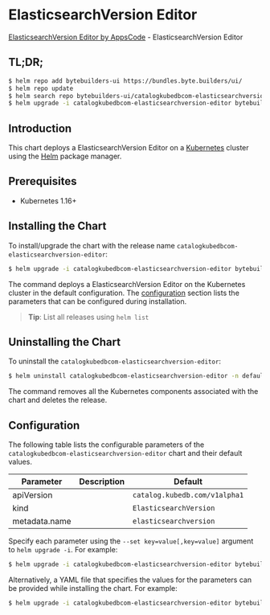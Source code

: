 # ElasticsearchVersion Editor

[ElasticsearchVersion Editor by AppsCode](https://byte.builders) - ElasticsearchVersion Editor

## TL;DR;

```bash
$ helm repo add bytebuilders-ui https://bundles.byte.builders/ui/
$ helm repo update
$ helm search repo bytebuilders-ui/catalogkubedbcom-elasticsearchversion-editor --version=v0.4.2
$ helm upgrade -i catalogkubedbcom-elasticsearchversion-editor bytebuilders-ui/catalogkubedbcom-elasticsearchversion-editor -n default --create-namespace --version=v0.4.2
```

## Introduction

This chart deploys a ElasticsearchVersion Editor on a [Kubernetes](http://kubernetes.io) cluster using the [Helm](https://helm.sh) package manager.

## Prerequisites

- Kubernetes 1.16+

## Installing the Chart

To install/upgrade the chart with the release name `catalogkubedbcom-elasticsearchversion-editor`:

```bash
$ helm upgrade -i catalogkubedbcom-elasticsearchversion-editor bytebuilders-ui/catalogkubedbcom-elasticsearchversion-editor -n default --create-namespace --version=v0.4.2
```

The command deploys a ElasticsearchVersion Editor on the Kubernetes cluster in the default configuration. The [configuration](#configuration) section lists the parameters that can be configured during installation.

> **Tip**: List all releases using `helm list`

## Uninstalling the Chart

To uninstall the `catalogkubedbcom-elasticsearchversion-editor`:

```bash
$ helm uninstall catalogkubedbcom-elasticsearchversion-editor -n default
```

The command removes all the Kubernetes components associated with the chart and deletes the release.

## Configuration

The following table lists the configurable parameters of the `catalogkubedbcom-elasticsearchversion-editor` chart and their default values.

|   Parameter   | Description |                 Default                  |
|---------------|-------------|------------------------------------------|
| apiVersion    |             | <code>catalog.kubedb.com/v1alpha1</code> |
| kind          |             | <code>ElasticsearchVersion</code>        |
| metadata.name |             | <code>elasticsearchversion</code>        |


Specify each parameter using the `--set key=value[,key=value]` argument to `helm upgrade -i`. For example:

```bash
$ helm upgrade -i catalogkubedbcom-elasticsearchversion-editor bytebuilders-ui/catalogkubedbcom-elasticsearchversion-editor -n default --create-namespace --version=v0.4.2 --set apiVersion=catalog.kubedb.com/v1alpha1
```

Alternatively, a YAML file that specifies the values for the parameters can be provided while
installing the chart. For example:

```bash
$ helm upgrade -i catalogkubedbcom-elasticsearchversion-editor bytebuilders-ui/catalogkubedbcom-elasticsearchversion-editor -n default --create-namespace --version=v0.4.2 --values values.yaml
```
